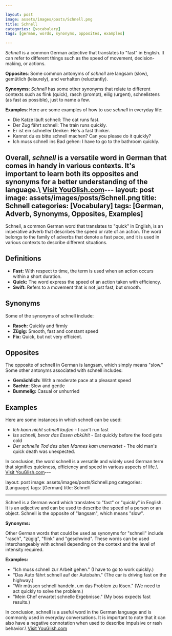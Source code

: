 ```yaml
---

layout: post
image: assets/images/posts/Schnell.png
title: Schnell
categories: [vocabulary]
tags: [german, words, synonyms, opposites, examples]

---
```


*Schnell* is a common German adjective that translates to "fast" in English. It can refer to different things such as the speed of movement, decision-making, or actions. 

**Opposites**: Some common antonyms of *schnell* are langsam (slow), gemütlich (leisurely), and verhalten (reluctantly).

**Synonyms**: *Schnell* has some other synonyms that relate to different contexts such as flink (quick), rasch (prompt), eilig (urgent), schnellstens (as fast as possible), just to name a few.

**Examples**: Here are some examples of how to use *schnell* in everyday life:

- Die Katze läuft schnell: The cat runs fast.
- Der Zug fährt schnell: The train runs quickly.
- Er ist ein schneller Denker: He's a fast thinker.
- Kannst du es bitte schnell machen? Can you please do it quickly?
- Ich muss schnell ins Bad gehen: I have to go to the bathroom quickly.

Overall, *schnell* is a versatile word in German that comes in handy in various contexts. It's important to learn both its opposites and synonyms for a better understanding of the language.\ <a id="yg-widget-0" class="youglish-widget" data-query="Schnell" data-lang="german" data-components="8412" data-auto-start="0" data-bkg-color="theme_light" data-title="How%20to%20pronounce%20Schnell%20in%20German"  rel="nofollow" href="https://youglish.com">Visit YouGlish.com</a><script async src="https://youglish.com/public/emb/widget.js" charset="utf-8"></script>---
layout: post
image: assets/images/posts/Schnell.png
title: Schnell
categories: [Vocabulary]
tags: [German, Adverb, Synonyms, Opposites, Examples]
---

Schnell, a common German word that translates to "quick" in English, is an imperative adverb that describes the speed or rate of an action. The word belongs to the family of adverbs that denote a fast pace, and it is used in various contexts to describe different situations.

## Definitions

* **Fast:** With respect to time, the term is used when an action occurs within a short duration.
* **Quick:** The word express the speed of an action taken with efficiency.
* **Swift:** Refers to a movement that is not just fast, but smooth.
  
## Synonyms

Some of the synonyms of schnell include:

* **Rasch:** Quickly and firmly
* **Zügig:** Smooth, fast and constant speed
* **Fix:** Quick, but not very efficient.

## Opposites

The opposite of schnell in German is langsam, which simply means "slow." Some other antonyms associated with schnell includes:

* **Gemächlich:** With a moderate pace at a pleasant speed
* **Sachte:** Slow and gentle
* **Bummelig:** Casual or unhurried

## Examples

Here are some instances in which schnell can be used:

* *Ich kann nicht schnell laufen* - I can't run fast
* *Iss schnell, bevor das Essen abkühlt* - Eat quickly before the food gets cold
* *Der schnelle Tod des alten Mannes kam unerwartet* - The old man's quick death was unexpected. 

In conclusion, the word schnell is a versatile and widely used German term that signifies quickness, efficiency and speed in various aspects of life.\ <a id="yg-widget-0" class="youglish-widget" data-query="Schnell" data-lang="german" data-components="8412" data-auto-start="0" data-bkg-color="theme_light" data-title="How%20to%20pronounce%20Schnell%20in%20German"  rel="nofollow" href="https://youglish.com">Visit YouGlish.com</a><script async src="https://youglish.com/public/emb/widget.js" charset="utf-8"></script>---

layout: post
image: assets/images/posts/Schnell.png
categories: [Language]
tags: [German]
title: Schnell

---

Schnell is a German word which translates to "fast" or "quickly" in English. It is an adjective and can be used to describe the speed of a person or an object. Schnell is the opposite of "langsam", which means "slow".

**Synonyms:**

Other German words that could be used as synonyms for "schnell" include "rasch", "zügig", "flink" and "geschwind". These words can be used interchangeably with schnell depending on the context and the level of intensity required.

**Examples:**

- "Ich muss schnell zur Arbeit gehen." (I have to go to work quickly.)
- "Das Auto fährt schnell auf der Autobahn." (The car is driving fast on the highway.)
- "Wir müssen schnell handeln, um das Problem zu lösen." (We need to act quickly to solve the problem.)
- "Mein Chef erwartet schnelle Ergebnisse." (My boss expects fast results.)

In conclusion, schnell is a useful word in the German language and is commonly used in everyday conversations. It is important to note that it can also have a negative connotation when used to describe impulsive or rash behavior.\ <a id="yg-widget-0" class="youglish-widget" data-query="Schnell" data-lang="german" data-components="8412" data-auto-start="0" data-bkg-color="theme_light" data-title="How%20to%20pronounce%20Schnell%20in%20German"  rel="nofollow" href="https://youglish.com">Visit YouGlish.com</a><script async src="https://youglish.com/public/emb/widget.js" charset="utf-8"></script>